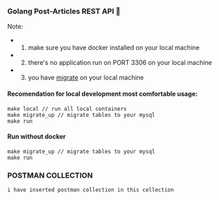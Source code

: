 ### Golang Post-Articles REST API 🚀

Note:
-    1. make sure you have docker installed on your local machine 
-    2. there's no application run on PORT 3306 on your local machine
-    3. you have [migrate](https://github.com/golang-migrate/migrate) on your local machine

#### Recomendation for local development most comfortable usage:
    make local // run all local containers
    make migrate_up // migrate tables to your mysql 
    make run

#### Run without docker
    make migrate_up // migrate tables to your mysql
    make run

### POSTMAN COLLECTION
    i have inserted postman collection in this collection
